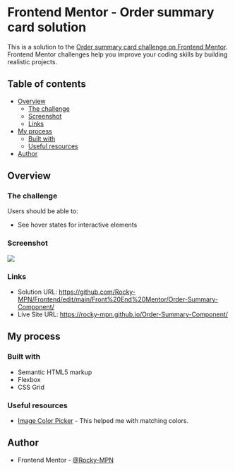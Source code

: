 # Frontend Mentor - Order summary card solution

This is a solution to the [Order summary card challenge on Frontend Mentor](https://www.frontendmentor.io/challenges/order-summary-component-QlPmajDUj). Frontend Mentor challenges help you improve your coding skills by building realistic projects. 

## Table of contents

- [Overview](#overview)
  - [The challenge](#the-challenge)
  - [Screenshot](#screenshot)
  - [Links](#links)
- [My process](#my-process)
  - [Built with](#built-with)
  - [Useful resources](#useful-resources)
- [Author](#author)


## Overview

### The challenge

Users should be able to:

- See hover states for interactive elements

### Screenshot

![](./screenshot.jpg)



### Links

- Solution URL: https://github.com/Rocky-MPN/Frontend/edit/main/Front%20End%20Mentor/Order-Summary-Component/
- Live Site URL: https://rocky-mpn.github.io/Order-Summary-Component/

## My process

### Built with

- Semantic HTML5 markup
- Flexbox
- CSS Grid


### Useful resources

- [Image Color Picker](https://imagecolorpicker.com/en) - This helped me with matching colors.



## Author

- Frontend Mentor - [@Rocky-MPN](https://www.frontendmentor.io/profile/Rocky-MPN)
